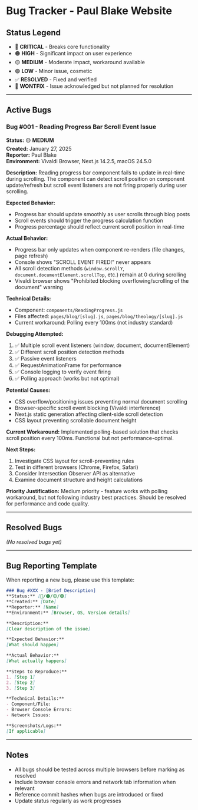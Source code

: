 # Bug Tracker - Paul Blake Website

## Status Legend
- 🔴 **CRITICAL** - Breaks core functionality
- 🟠 **HIGH** - Significant impact on user experience
- 🟡 **MEDIUM** - Moderate impact, workaround available
- 🟢 **LOW** - Minor issue, cosmetic
- ✅ **RESOLVED** - Fixed and verified
- 🚫 **WONTFIX** - Issue acknowledged but not planned for resolution

---

## Active Bugs

### Bug #001 - Reading Progress Bar Scroll Event Issue
**Status:** 🟡 **MEDIUM**  
**Created:** January 27, 2025  
**Reporter:** Paul Blake  
**Environment:** Vivaldi Browser, Next.js 14.2.5, macOS 24.5.0  

**Description:**
Reading progress bar component fails to update in real-time during scrolling. The component can detect scroll position on component update/refresh but scroll event listeners are not firing properly during user scrolling.

**Expected Behavior:**
- Progress bar should update smoothly as user scrolls through blog posts
- Scroll events should trigger the progress calculation function
- Progress percentage should reflect current scroll position in real-time

**Actual Behavior:**
- Progress bar only updates when component re-renders (file changes, page refresh)
- Console shows "SCROLL EVENT FIRED!" never appears
- All scroll detection methods (`window.scrollY`, `document.documentElement.scrollTop`, etc.) remain at 0 during scrolling
- Vivaldi browser shows "Prohibited blocking overflowing/scrolling of the document" warning

**Technical Details:**
- Component: `components/ReadingProgress.js`
- Files affected: `pages/blog/[slug].js`, `pages/blog/theology/[slug].js`
- Current workaround: Polling every 100ms (not industry standard)

**Debugging Attempted:**
1. ✅ Multiple scroll event listeners (window, document, documentElement)
2. ✅ Different scroll position detection methods
3. ✅ Passive event listeners
4. ✅ RequestAnimationFrame for performance
5. ✅ Console logging to verify event firing
6. ✅ Polling approach (works but not optimal)

**Potential Causes:**
- CSS overflow/positioning issues preventing normal document scrolling
- Browser-specific scroll event blocking (Vivaldi interference)
- Next.js static generation affecting client-side scroll detection
- CSS layout preventing scrollable document height

**Current Workaround:**
Implemented polling-based solution that checks scroll position every 100ms. Functional but not performance-optimal.

**Next Steps:**
1. Investigate CSS layout for scroll-preventing rules
2. Test in different browsers (Chrome, Firefox, Safari)
3. Consider Intersection Observer API as alternative
4. Examine document structure and height calculations

**Priority Justification:**
Medium priority - feature works with polling workaround, but not following industry best practices. Should be resolved for performance and code quality.

---

## Resolved Bugs

*(No resolved bugs yet)*

---

## Bug Reporting Template

When reporting a new bug, please use this template:

```markdown
### Bug #XXX - [Brief Description]
**Status:** [🔴/🟠/🟡/🟢]
**Created:** [Date]
**Reporter:** [Name]
**Environment:** [Browser, OS, Version details]

**Description:**
[Clear description of the issue]

**Expected Behavior:**
[What should happen]

**Actual Behavior:**
[What actually happens]

**Steps to Reproduce:**
1. [Step 1]
2. [Step 2]
3. [Step 3]

**Technical Details:**
- Component/File: 
- Browser Console Errors:
- Network Issues:

**Screenshots/Logs:**
[If applicable]
```

---

## Notes
- All bugs should be tested across multiple browsers before marking as resolved
- Include browser console errors and network tab information when relevant
- Reference commit hashes when bugs are introduced or fixed
- Update status regularly as work progresses 